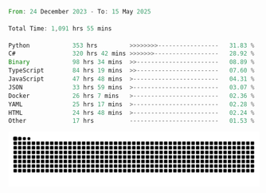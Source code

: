 <!--START_SECTION:waka-->

```rust
From: 24 December 2023 - To: 15 May 2025

Total Time: 1,091 hrs 55 mins

Python            353 hrs         >>>>>>>>-----------------   31.83 %
C#                320 hrs 42 mins >>>>>>>------------------   28.92 %
Binary            98 hrs 34 mins  >>-----------------------   08.89 %
TypeScript        84 hrs 19 mins  >>-----------------------   07.60 %
JavaScript        47 hrs 48 mins  >------------------------   04.31 %
JSON              33 hrs 59 mins  >------------------------   03.07 %
Docker            26 hrs 7 mins   >------------------------   02.36 %
YAML              25 hrs 17 mins  >------------------------   02.28 %
HTML              24 hrs 48 mins  >------------------------   02.24 %
Other             17 hrs          -------------------------   01.53 %
```

<!--END_SECTION:waka-->


<picture>
  <source media="(prefers-color-scheme: dark)" srcset="https://raw.githubusercontent.com/jeerawut97/jeerawut97/output/github-contribution-grid-snake.svg">
  <img alt="github contribution grid snake animation" src="https://raw.githubusercontent.com/jeerawut97/jeerawut97/output/github-contribution-grid-snake.svg">
</picture>
